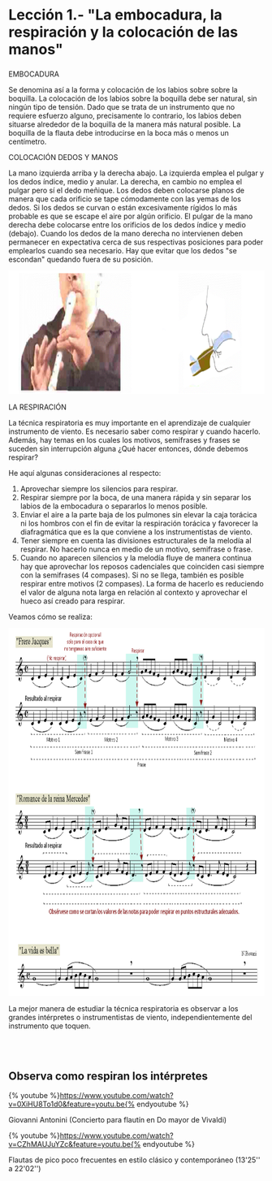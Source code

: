 
# Lección 1.- "La embocadura, la respiración y la colocación de las manos"

### 

EMBOCADURA

Se denomina así a la forma y colocación de los labios sobre sobre la boquilla. La colocación de los labios sobre la boquilla debe ser natural, sin ningún tipo de tensión. Dado que se trata de un instrumento que no requiere esfuerzo alguno, precisamente lo contrario, los labios deben situarse alrededor de la boquilla de la manera más natural posible. La boquilla de la flauta debe introducirse en la boca más o menos un centímetro. 

COLOCACIÓN DEDOS Y MANOS

La mano izquierda arriba y la derecha abajo. La izquierda emplea el pulgar y los dedos índice, medio y anular. La derecha, en cambio no emplea el pulgar pero sí el dedo meñique.
Los dedos deben colocarse planos de manera que cada orificio se tape cómodamente con las yemas de los dedos. Si los dedos se curvan o están excesivamente rígidos lo más probable es que se escape el aire por algún orificio.
El pulgar de la mano derecha debe colocarse entre los orificios de los dedos índice y medio (debajo).
Cuando los dedos de la mano derecha no intervienen deben permanecer en expectativa cerca de sus respectivas posiciones para poder emplearlos cuando sea necesario. Hay que evitar que los dedos "se escondan" quedando fuera de su posición.

<img src="img/Embocadura_y_manos_2.gif" height="243" alt="Embocadura y manos" title="Embocadura y manos" />

LA RESPIRACIÓN

La técnica respiratoria es muy importante en el aprendizaje de cualquier instrumento de viento. Es necesario saber como respirar y cuando hacerlo. Además, hay temas en los cuales los motivos, semifrases y frases se suceden sin interrupción alguna ¿Qué hacer entonces, dónde debemos respirar?

He aquí algunas consideraciones al respecto:

1. Aprovechar siempre los silencios para respirar.
1. Respirar siempre por la boca, de una manera rápida y sin separar los labios de la embocadura o separarlos lo menos posible.
1. Enviar el aire a la parte baja de los pulmones sin elevar la caja torácica ni los hombros con el fin de evitar la respiración torácica y favorecer la diafragmática que es la que conviene a los instrumentistas de viento.
1. Tener siempre en cuenta las divisiones estructurales de la melodía al respirar. No hacerlo nunca en medio de un motivo, semifrase o frase. 
1. Cuando no aparecen silencios y la melodía fluye de manera continua hay que aprovechar los reposos cadenciales que coinciden casi siempre con la semifrases (4 compases). Si no se llega, también es posible respirar entre motivos (2 compases). La forma de hacerlo es reduciendo el valor de alguna nota larga en relación al contexto y aprovechar el hueco así creado para respirar.

Veamos cómo se realiza:

<img src="img/Respiracion_Temas.gif" alt="Respiración al interpretar" title="Respiración al interpretar" height="724" />

La mejor manera de estudiar la técnica respiratoria es observar a los grandes intérpretes o instrumentistas de viento, independientemente del instrumento que toquen.

<br /> 

## Observa como respiran los intérpretes

{% youtube %}https://www.youtube.com/watch?v=0XiHU8To1d0&feature=youtu.be{% endyoutube %}

Giovanni Antonini (Concierto para flautín en Do mayor de Vivaldi)

{% youtube %}https://www.youtube.com/watch?v=CZhMAUJuYZc&feature=youtu.be{% endyoutube %}

Flautas de pico poco frecuentes en estilo clásico y contemporáneo (13'25'' a 22'02'')


